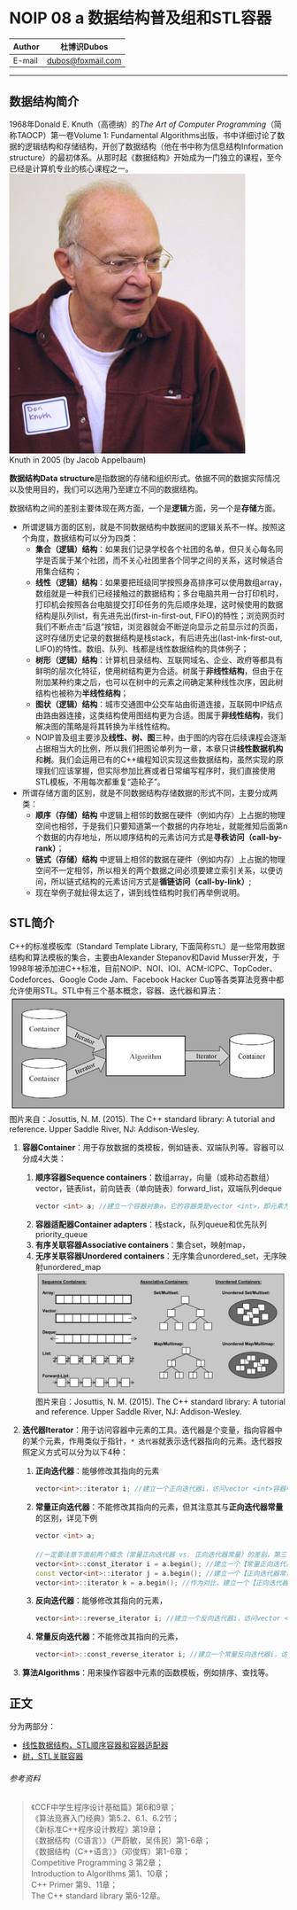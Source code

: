 NOIP 08 a 数据结构普及组和STL容器
======

|Author|杜博识Dubos|
|---|---|
|E-mail|dubos@foxmail.com|  

------  

## 数据结构简介

1968年Donald E. Knuth（高德纳）的*The Art of Computer Programming*（简称TAOCP）第一卷Volume 1: Fundamental Algorithms出版，书中详细讨论了数据的逻辑结构和存储结构，开创了数据结构（他在书中称为信息结构Information structure）的最初体系。从那时起《数据结构》开始成为一门独立的课程，至今已经是计算机专业的核心课程之一。  
![](/diagrams/NOIP%2008%20a%20KnuthAtOpenContentAlliance.jpg)  
Knuth in 2005 (by Jacob Appelbaum)  

**数据结构Data structure**是指数据的存储和组织形式。依据不同的数据实际情况以及使用目的，我们可以选用乃至建立不同的数据结构。

数据结构之间的差别主要体现在两方面，一个是**逻辑**方面，另一个是**存储**方面。  
* 所谓逻辑方面的区别，就是不同数据结构中数据间的逻辑关系不一样。按照这个角度，数据结构可以分为四类：  
	* **集合（逻辑）结构**：如果我们记录学校各个社团的名单，但只关心每名同学是否属于某个社团，而不关心社团里各个同学之间的关系，这时候适合用集合结构；
	* **线性（逻辑）结构**：如果要把班级同学按照身高排序可以使用数组array，数组就是一种我们已经接触过的数据结构；多台电脑共用一台打印机时，打印机会按照各台电脑提交打印任务的先后顺序处理，这时候使用的数据结构是队列list，有先进先出(first-in-first-out, FIFO)的特性；浏览网页时我们不断点击“后退”按钮，浏览器就会不断逆向显示之前显示过的页面，这时存储历史记录的数据结构是栈stack，有后进先出(last-ink-first-out, LIFO)的特性。数组、队列、栈都是线性数据结构的具体例子；  
	* **树形（逻辑）结构**：计算机目录结构、互联网域名、企业、政府等都具有鲜明的层次化特征，使用树结构更为合适。树属于**非线性结构**，但由于在附加某种约束之后，也可以在树中的元素之间确定某种线性次序，因此树结构也被称为**半线性结构**；
	* **图状（逻辑）结构**：城市交通图中公交车站由街道连接，互联网中IP结点由路由器连接，这类结构使用图结构更为合适。图属于**非线性结构**，我们解决图的策略是将其转换为半线性结构。  
	* NOIP普及组主要涉及**线性、树、图**三种，由于图的内容在后续课程会逐渐占据相当大的比例，所以我们把图论单列为一章，本章只讲**线性数据机构**和**树**。我们会运用已有的C++编程知识实现这些数据结构，虽然实现的原理我们应该掌握，但实际参加比赛或者日常编写程序时，我们直接使用STL模板，不用每次都重复“造轮子”。  
* 所谓存储方面的区别，就是不同数据结构存储数据的形式不同，主要分成两类：
	* **顺序（存储）结构** 中逻辑上相邻的数据在硬件（例如内存）上占据的物理空间也相邻，于是我们只要知道第一个数据的内存地址，就能推知后面第n个数据的内存地址，所以顺序结构的元素访问方式是**寻秩访问（call-by-rank）**；
	* **链式（存储）结构** 中逻辑上相邻的数据在硬件（例如内存）上占据的物理空间不一定相邻，所以相关的两个数据之间必须要建立索引关系，以便访问，所以链式结构的元素访问方式是**循链访问（call-by-link）**;
	* 现在举例子就扯得太远了，讲到线性结构时我们再举例说明。

## STL简介

C++的标准模板库（Standard Template Library, 下面简称`STL`）是一些常用数据结构和算法模板的集合，主要由Alexander Stepanov和David Musser开发，于1998年被添加进C++标准，目前NOIP、NOI、IOI、ACM-ICPC、TopCoder、Codeforces、Google Code Jam、Facebook Hacker Cup等各类算法竞赛中都允许使用STL。STL中有三个基本概念，容器、迭代器和算法：  
![](/diagrams/NOIP%2007%20STL%20Components.JPG)  
图片来自：Josuttis, N. M. (2015). The C++ standard library: A tutorial and reference. Upper Saddle River, NJ: Addison-Wesley. 

1. **容器Container**：用于存放数据的类模板，例如链表、双端队列等。容器可以分成4大类：
	1. **顺序容器Sequence containers**：数组array，向量（或称动态数组）vector，链表list，前向链表（单向链表）forward_list，双端队列deque  
		```cpp
		vector <int> a; //建立一个容器对象a，它的容器类是vector <int>，即元素为int类型的向量（或称动态数组）
		```  
	2. **容器适配器Container adapters**：栈stack，队列queue和优先队列priority_queue  
	3. **有序关联容器Associative containers**：集合set，映射map，  
	4. **无序关联容器Unordered containers**：无序集合unordered_set，无序映射unordered_map  
![](/diagrams/NOIP%2007%20STL%20Container%20Types.png)  
图片来自：Josuttis, N. M. (2015). The C++ standard library: A tutorial and reference. Upper Saddle River, NJ: Addison-Wesley.  

2. **迭代器Iterator**：用于访问容器中元素的工具。迭代器是个变量，指向容器中的某个元素，作用类似于指针，```* 迭代器```就表示迭代器指向的元素。迭代器按照定义方式可以分为以下4种：
	1. **正向迭代器**：能够修改其指向的元素  
		```cpp 
		vector<int>::iterator i; //建立一个正向迭代器i，访问vector <int>容器中的元素  
		```  
	2. **常量正向迭代器**：不能修改其指向的元素，但其注意其与**正向迭代器常量**的区别，详见下例  
		```cpp  
		vector <int> a;
		
		//一定要注意下面前两个概念（常量正向迭代器 vs. 正向迭代器常量）的差别，第三个（正向迭代器）是作为对比
		vector<int>::const_iterator i = a.begin(); //建立一个【常量正向迭代器】i，初始化赋值指向向量a的首位元素，之后可以访问vector <int>容器中的不同元素，但不能修改其指向的元素
		const vector<int>::iterator j = a.begin(); //建立一个【正向迭代器常量】j，初始化赋值指向向量a的首位元素，之后不能访问vector <int>容器中的其他元素，但可以修改其指向的元素
		vector<int>::iterator k = a.begin(); //作为对比，建立一个【正向迭代器】k，初始化赋值指向向量a的首位元素，之后既能访问vector <int>容器中的其他元素，又可以修改其指向的元素
		```
	3. **反向迭代器**：能够修改其指向的元素，  
		```cpp
		vector<int>::reverse_iterator i; //建立一个反向迭代器i，访问vector <int>容器中的元素
		```
	4. **常量反向迭代器**：不能修改其指向的元素，  
		```cpp
		vector<int>::const_reverse_iterator i; //建立一个常量反向迭代器i，访问vector <int>容器中的元素
		```
3. **算法Algorithms**：用来操作容器中元素的函数模板，例如排序、查找等。  

## 正文
分为两部分：
* [线性数据结构，STL顺序容器和容器适配器](/NOIP%20Junior/NOIP%2008%20b%20线性数据结构.md)
* [树，STL关联容器](/NOIP%20Junior/NOIP%2008%20c%20树.md)  

###### 参考资料  

> 《CCF中学生程序设计基础篇》第6和9章；  
> 《算法竞赛入门经典》第5.2、6.1、6.2节；  
> 《新标准C++程序设计教程》第19章；  
> 《数据结构（C语言）》（严蔚敏，吴伟民）第1-6章；  
> 《数据结构（C++语言）》（邓俊辉）第1-6章；  
> Competitive Programming 3 第2章；  
> Introduction to Algorithms 第1、10章；  
> C++ Primer 第9、11章；  
> The C++ standard library 第6-12章。  
